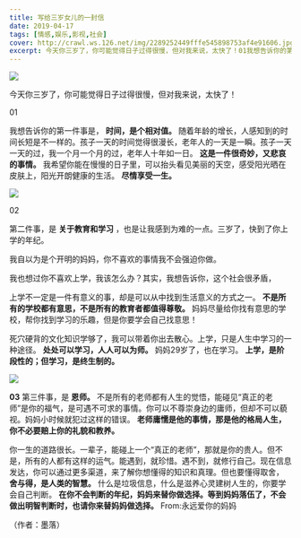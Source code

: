 ```yaml
---
title: 写给三岁女儿的一封信
date: 2019-04-17
tags: [情感,娱乐,影视,社会]
cover: http://crawl.ws.126.net/img/2289252449fffe545898753af4e91606.jpg
excerpt: 今天你三岁了，你可能觉得日子过得很慢，但对我来说，太快了！01我想告诉你的第一件事是，
---
```

![](http://crawl.ws.126.net/img/2289252449fffe545898753af4e91606.jpg)  

今天你三岁了，你可能觉得日子过得很慢，但对我来说，太快了！

01

我想告诉你的第一件事是， **时间，是个相对值。**
随着年龄的增长，人感知到的时间长短是不一样的。孩子一天的时间觉得很漫长，老年人的一天是一瞬。孩子一天一天的过，我一个月一个月的过，老年人十年如一日。
**这是一件很奇妙，又悲哀的事情。** 我希望你能在慢慢的日子里，可以抬头看见美丽的天空，感受阳光晒在皮肤上，阳光开朗健康的生活。 **尽情享受一生。**

![](http://crawl.ws.126.net/img/6a191b2104e354ac65916029e6329650.jpg)  

02

第二件事，是 **关于教育和学习** ，也是让我感到为难的一点。三岁了，快到了你上学的年纪。

我自以为是个开明的妈妈，你不喜欢的事情我不会强迫你做。

我也想过你不喜欢上学，我该怎么办？其实，我想告诉你，这个社会很矛盾，

上学不一定是一件有意义的事，却是可以从中找到生活意义的方式之一。 **不是所有的学校都有意思，不是所有的教育者都值得尊敬。**
妈妈尽量给你找有意思的学校，帮你找到学习的乐趣，但是你要学会自己找意思！

死穴硬背的文化知识学够了，我可以带着你出去散心。上学，只是人生中学习的一种途径。 **处处可以学习，人人可以为师。** 妈妈29岁了，也在学习。
**上学，是阶段性的；但学习，是终生制的。**

![](http://crawl.ws.126.net/img/38ad81fe0d748c0e56a98114e04a6dcf.jpg)  

**03** 第三件事，是 **恩师。**
不是所有的老师都有人生的觉悟，能碰见“真正的老师”是你的福气，是可遇不可求的事情。你可以不尊崇身边的庸师，但却不可以藐视。妈妈小时候就犯过这样的错误。
**老师庸懦是他的事情，那是他的格局人生，你不必要赔上你的礼貌和教养。**

你一生的道路很长。一辈子，能碰上一个“真正的老师”，那就是你的贵人。但不是，所有的人都有这样的运气。能遇到，就珍惜。遇不到，就修行自己。现在信息发达，你可以通过更多渠道，来了解你想懂得的知识和真理。但也要懂得取舍，
**舍与得，是人类的智慧。** 什么是垃圾信息，什么是滋养心灵建树人生的，你要学会自己判断。
**在你不会判断的年纪，妈妈来替你做选择。等到妈妈落伍了，不会做出明智判断时，也请你来替妈妈做选择。** From:永远爱你的妈妈

（作者：墨落）

